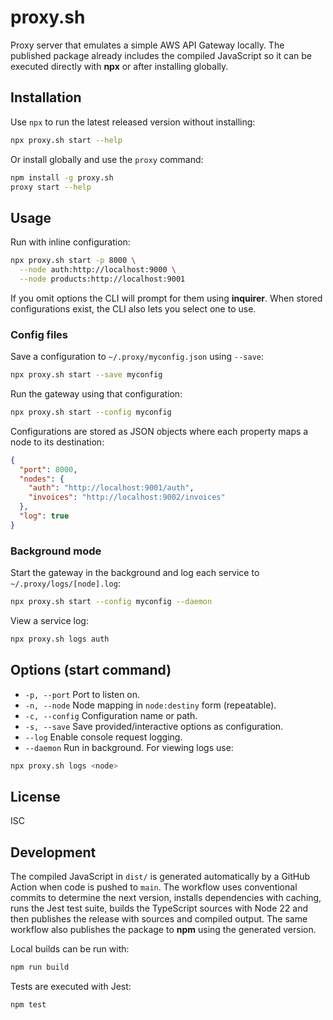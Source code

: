 # proxy.sh

Proxy server that emulates a simple AWS API Gateway locally. The published
package already includes the compiled JavaScript so it can be executed directly
with **npx** or after installing globally.

## Installation

Use `npx` to run the latest released version without installing:

```bash
npx proxy.sh start --help
```

Or install globally and use the `proxy` command:

```bash
npm install -g proxy.sh
proxy start --help
```

## Usage

Run with inline configuration:

```bash
npx proxy.sh start -p 8000 \
  --node auth:http://localhost:9000 \
  --node products:http://localhost:9001
```

If you omit options the CLI will prompt for them using **inquirer**. When
stored configurations exist, the CLI also lets you select one to use.

### Config files

Save a configuration to `~/.proxy/myconfig.json` using `--save`:

```bash
npx proxy.sh start --save myconfig
```

Run the gateway using that configuration:

```bash
npx proxy.sh start --config myconfig
```

Configurations are stored as JSON objects where each property maps a node to
its destination:

```json
{
  "port": 8000,
  "nodes": {
    "auth": "http://localhost:9001/auth",
    "invoices": "http://localhost:9002/invoices"
  },
  "log": true
}
```

### Background mode

Start the gateway in the background and log each service to
`~/.proxy/logs/[node].log`:

```bash
npx proxy.sh start --config myconfig --daemon
```

View a service log:

```bash
npx proxy.sh logs auth
```

## Options (start command)

- `-p, --port`      Port to listen on.
- `-n, --node`      Node mapping in `node:destiny` form (repeatable).
- `-c, --config`    Configuration name or path.
- `-s, --save`      Save provided/interactive options as configuration.
- `--log`           Enable console request logging.
- `--daemon`        Run in background.
For viewing logs use:

```bash
npx proxy.sh logs <node>
```

## License

ISC

## Development

The compiled JavaScript in `dist/` is generated automatically by a GitHub Action when code is pushed to `main`. The workflow uses conventional commits to determine the next version, installs dependencies with caching, runs the Jest test suite, builds the TypeScript sources with Node&nbsp;22 and then publishes the release with sources and compiled output. The same workflow also publishes the package to **npm** using the generated version.

Local builds can be run with:

```bash
npm run build
```

Tests are executed with Jest:

```bash
npm test
```
